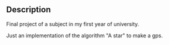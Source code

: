 ## Description

Final project of a subject in my first year of university.

Just an implementation of the algorithm "A star" to make a gps.
